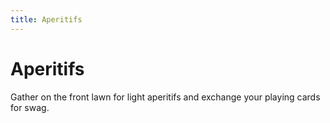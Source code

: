 ```yaml
---
title: Aperitifs
---
```


# Aperitifs

Gather on the front lawn for light aperitifs and exchange your playing cards for swag.
